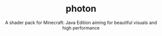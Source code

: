 <br><br>

<h1 align = "center">photon</h1>

<p align = "center">A shader pack for Minecraft: Java Edition aiming for beautiful visuals and high performance</p>
